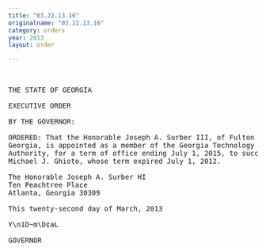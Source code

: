 ```yaml
---
title: "03.22.13.16"
originalname: "03.22.13.16"
category: orders
year: 2013
layout: order

---
```

<pre>
 

THE STATE OF GEORGIA

EXECUTIVE ORDER

BY THE GOVERNOR:

ORDERED: That the Honorable Joseph A. Surber III, of Fulton County,
Georgia, is appointed as a member of the Georgia Technology
Authority, for a term of office ending July 1, 2015, to succeed the
Michael J. Ghioto, whose term expired July 1, 2012.

The Honorable Joseph A. Surber HI
Ten Peachtree Place
Atlanta, Georgia 30309

This twenty-second day of March, 2013

Y\n1D~m\D¢aL

GOVERNOR

</pre>
